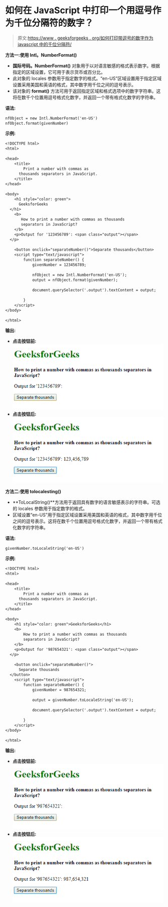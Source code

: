 # 如何在 JavaScript 中打印一个用逗号作为千位分隔符的数字？

> 原文:[https://www . geeksforgeeks . org/如何打印带逗号的数字作为 javascript 中的千位分隔符/](https://www.geeksforgeeks.org/how-to-print-a-number-with-commas-as-thousands-separators-in-javascript/)

**方法一:使用 Intl。NumberFormat()**

*   **国际号码。NumberFormat()** 对象用于以对语言敏感的格式表示数字。根据指定的区域设置，它可用于表示货币或百分比。
*   此对象的 locales 参数用于指定数字的格式。“en-US”区域设置用于指定区域设置采用美国和英语的格式，其中数字用千位之间的逗号表示。
*   该对象的 **format()** 方法可用于返回指定区域和格式选项中的数字字符串。这将在数千个位置用逗号格式化数字，并返回一个带有格式化数字的字符串。

**语法:**

```
nfObject = new Intl.NumberFormat('en-US')
nfObject.format(givenNumber)

```

**示例:**

```
<!DOCTYPE html>
<html>

<head>
    <title>
        Print a number with commas as
      thousands separators in JavaScript.
    </title>
</head>

<body>
    <h1 style="color: green">
      GeeksforGeeks
  </h1>
    <b>
       How to print a number with commas as thousands
       separators in JavaScript?
    </b>
    <p>Output for '123456789': <span class="output"></span>
  </p>

    <button onclick="separateNumber()">Separate thousands</button>
    <script type="text/javascript">
        function separateNumber() {
            givenNumber = 123456789;

            nfObject = new Intl.NumberFormat('en-US');
            output = nfObject.format(givenNumber);

            document.querySelector('.output').textContent = output;

        }
    </script>
</body>

</html>
```

**输出:**

*   **点击按钮前:**
    ![intlnumber-before](img/39bbd17b77fc015f263720e1e6713782.png)
*   **点击按钮后:**
    ![intlnumber-after](img/213e42fb2a86f57cfa5d789de7d077d3.png)

**方法二:使用 tolocalesting()**

*   **ToLocalString()**方法用于返回具有数字的语言敏感表示的字符串。可选的 locales 参数用于指定数字的格式。
*   区域设置“en-US”用于指定区域设置采用美国和英语的格式，其中数字用千位之间的逗号表示。这将在数千个位置用逗号格式化数字，并返回一个带有格式化数字的字符串。

**语法:**

```
givenNumber.toLocaleString('en-US')
```

**示例:**

```
<!DOCTYPE html>
<html>

<head>
    <title>
        Print a number with commas as 
      thousands separators in JavaScript.
    </title>
</head>

<body>
    <h1 style="color: green">GeeksforGeeks</h1>
    <b>
        How to print a number with commas as thousands
        separators in JavaScript?
    </b>
    <p>Output for '987654321': <span class="output"></span>
  </p>

    <button onclick="separateNumber()">
      Separate thousands
  </button>
    <script type="text/javascript">
        function separateNumber() {
            givenNumber = 987654321;

            output = givenNumber.toLocaleString('en-US');

            document.querySelector('.output').textContent = output;

        }
    </script>
</body>

</html>
```

**输出:**

*   **点击按钮前:**
    ![toLocale-before](img/83d6f3e1c31a14235e8c45cbf2a32b98.png)
*   **点击按钮后:**
    ![toLocale-after](img/f7cd15ae334ee373eb4f5e98c1a62ce8.png)